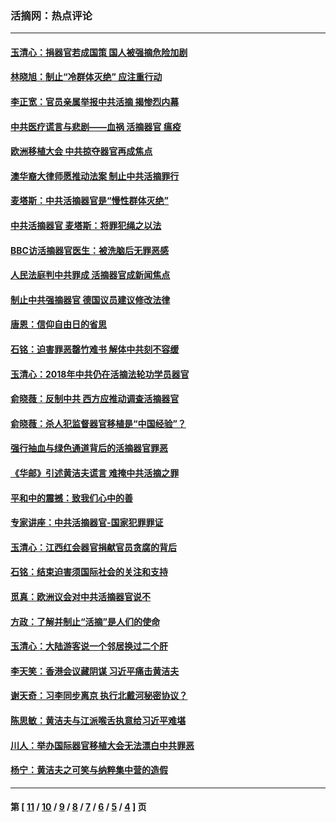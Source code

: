 ### 活摘网：热点评论
---
#### [玉清心：捐器官若成国策 国人被强摘危险加剧](../../pages/nf5879/n12802713.md) 
#### [林晓旭：制止“冷群体灭绝” 应注重行动](../../pages/nf5879/n12779736.md) 
#### [李正宽：官员亲属举报中共活摘 揭惨烈内幕](../../pages/nf5879/n12684490.md) 
#### [中共医疗谎言与悲剧——血祸 活摘器官 瘟疫](../../pages/nf5879/n12372103.md) 
#### [欧洲移植大会 中共掠夺器官再成焦点](../../pages/nf5879/n11538883.md) 
#### [澳华裔大律师愿推动法案 制止中共活摘罪行](../../pages/nf5879/n11377039.md) 
#### [麦塔斯：中共活摘器官是“慢性群体灭绝”](../../pages/nf5879/n11350529.md) 
#### [中共活摘器官 麦塔斯：将罪犯绳之以法](../../pages/nf5879/n11347973.md) 
#### [BBC访活摘器官医生：被洗脑后无罪恶感](../../pages/nf5879/n11335935.md) 
#### [人民法庭判中共罪成 活摘器官成新闻焦点](../../pages/nf5879/n11331578.md) 
#### [制止中共强摘器官 德国议员建议修改法律](../../pages/nf5879/n11249451.md) 
#### [唐恩：信仰自由日的省思](../../pages/nf5879/n11003525.md) 
#### [石铭：迫害罪恶罄竹难书  解体中共刻不容缓](../../pages/nf5879/n10942855.md) 
#### [玉清心：2018年中共仍在活摘法轮功学员器官](../../pages/nf5879/n10914646.md) 
#### [俞晓薇：反制中共 西方应推动调查活摘器官](../../pages/nf5879/n10794671.md) 
#### [俞晓薇：杀人犯监督器官移植是“中国经验”？](../../pages/nf5879/n10466427.md) 
#### [强行抽血与绿色通道背后的活摘器官罪恶](../../pages/nf5879/n10004708.md) 
#### [《华邮》引述黄洁夫谎言 难掩中共活摘之罪](../../pages/nf5879/n9642309.md) 
#### [平和中的震撼：致我们心中的善](../../pages/nf5879/n9021123.md) 
#### [专家讲座：中共活摘器官-国家犯罪罪证](../../pages/nf5879/n8828153.md) 
#### [玉清心：江西红会器官捐献官员贪腐的背后](../../pages/nf5879/n8522122.md) 
#### [石铭：结束迫害须国际社会的关注和支持](../../pages/nf5879/n8443497.md) 
#### [觅真：欧洲议会对中共活摘器官说不](../../pages/nf5879/n8337486.md) 
#### [方政：了解并制止“活摘”是人们的使命](../../pages/nf5879/n8329214.md) 
#### [玉清心：大陆游客说一个邻居换过二个肝](../../pages/nf5879/n8291404.md) 
#### [李天笑：香港会议藏阴谋 习近平痛击黄洁夫](../../pages/nf5879/n8241459.md) 
#### [谢天奇：习李同步离京 执行北戴河秘密协议？](../../pages/nf5879/n8230418.md) 
#### [陈思敏：黄洁夫与江派喉舌执意给习近平难堪](../../pages/nf5879/n8222166.md) 
#### [川人：举办国际器官移植大会无法漂白中共罪恶](../../pages/nf5879/n8221121.md) 
#### [杨宁：黄洁夫之可笑与纳粹集中营的造假](../../pages/nf5879/n8219897.md) 

---
#### 第 [ [11](./11.md) / [10](./10.md) / [9](./9.md) / [8](./8.md) / [7](./7.md) / [6](./6.md) / [5](./5.md) / [4](./4.md) ] 页
